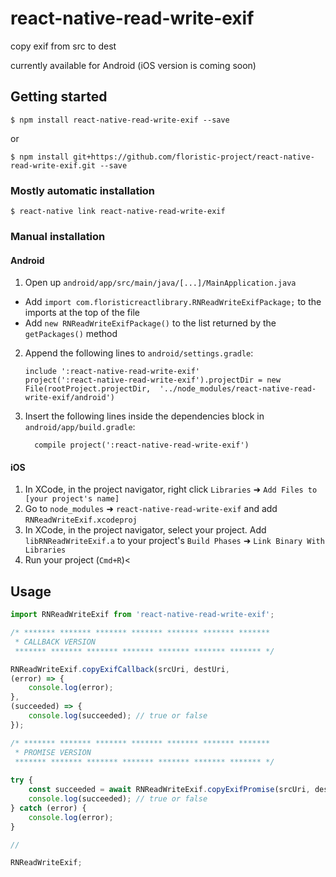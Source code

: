 
# react-native-read-write-exif

copy exif from src to dest

currently available for Android (iOS version is coming soon)

## Getting started

`$ npm install react-native-read-write-exif --save`

or

`$ npm install git+https://github.com/floristic-project/react-native-read-write-exif.git --save`

### Mostly automatic installation

`$ react-native link react-native-read-write-exif`

### Manual installation

#### Android

1. Open up `android/app/src/main/java/[...]/MainApplication.java`
  - Add `import com.floristicreactlibrary.RNReadWriteExifPackage;` to the imports at the top of the file
  - Add `new RNReadWriteExifPackage()` to the list returned by the `getPackages()` method
2. Append the following lines to `android/settings.gradle`:
  	```
  	include ':react-native-read-write-exif'
  	project(':react-native-read-write-exif').projectDir = new File(rootProject.projectDir, 	'../node_modules/react-native-read-write-exif/android')
  	```
3. Insert the following lines inside the dependencies block in `android/app/build.gradle`:
  	```
      compile project(':react-native-read-write-exif')
  	```

#### iOS

1. In XCode, in the project navigator, right click `Libraries` ➜ `Add Files to [your project's name]`
2. Go to `node_modules` ➜ `react-native-read-write-exif` and add `RNReadWriteExif.xcodeproj`
3. In XCode, in the project navigator, select your project. Add `libRNReadWriteExif.a` to your project's `Build Phases` ➜ `Link Binary With Libraries`
4. Run your project (`Cmd+R`)<

## Usage

```javascript
import RNReadWriteExif from 'react-native-read-write-exif';

/* ******* ******* ******* ******* ******* ******* *******
 * CALLBACK VERSION
 ******* ******* ******* ******* ******* ******* ******* */

RNReadWriteExif.copyExifCallback(srcUri, destUri,
(error) => {
	console.log(error);
},
(succeeded) => {
	console.log(succeeded); // true or false
});

/* ******* ******* ******* ******* ******* ******* *******
 * PROMISE VERSION
 ******* ******* ******* ******* ******* ******* ******* */
 
try {
	const succeeded = await RNReadWriteExif.copyExifPromise(srcUri, destUri);
	console.log(succeeded); // true or false
} catch (error) {
	console.log(error);
}

//

RNReadWriteExif;
```
